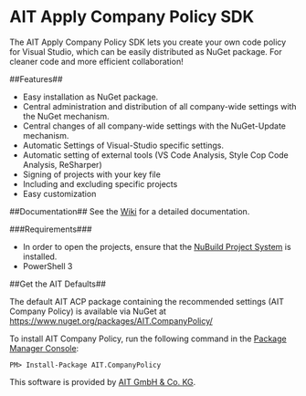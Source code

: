 AIT Apply Company Policy SDK
========================

The AIT Apply Company Policy SDK lets you create your own code policy for Visual Studio, which can be easily distributed as NuGet package. For cleaner code and more efficient collaboration!

##Features##
- Easy installation as NuGet package.
- Central administration and distribution of all company-wide settings with the NuGet mechanism.
- Central changes of all company-wide settings with the NuGet-Update mechanism.
- Automatic Settings of Visual-Studio specific settings.
- Automatic setting of external tools (VS Code Analysis, Style Cop Code Analysis, ReSharper)
- Signing of projects with your key file
- Including and excluding specific projects
- Easy customization

##Documentation##
See the [Wiki](https://github.com/AITGmbH/Apply-Company-Policy-SDK/wiki) for a detailed documentation.

###Requirements###
- In order to open the projects, ensure that the [NuBuild Project System](https://visualstudiogallery.msdn.microsoft.com/3efbfdea-7d51-4d45-a954-74a2df51c5d0) is installed.
- PowerShell 3

##Get the AIT Defaults##

The default AIT ACP package containing the recommended settings (AIT Company Policy) is available via NuGet at https://www.nuget.org/packages/AIT.CompanyPolicy/

To install AIT Company Policy, run the following command in the [Package Manager Console](http://docs.nuget.org/docs/start-here/using-the-package-manager-console):

    PM> Install-Package AIT.CompanyPolicy

This software is provided by [AIT GmbH & Co. KG](http://www.aitgmbh.de/en/).